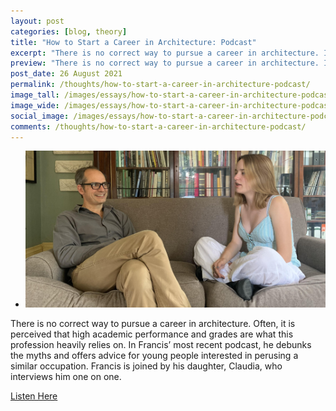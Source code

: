 ```yaml
---
layout: post
categories: [blog, theory]
title: "How to Start a Career in Architecture: Podcast"
excerpt: "There is no correct way to pursue a career in architecture. In Francis’ most recent podcast, he debunks the myths and offers advice for young people interested in perusing a similar occupation."
preview: "There is no correct way to pursue a career in architecture. In Francis’ most recent podcast, he debunks the myths and offers advice for young people interested in perusing a similar occupation. Francis is joined by his daughter, Claudia, who interviews him one on one."
post_date: 26 August 2021
permalink: /thoughts/how-to-start-a-career-in-architecture-podcast/
image_tall: /images/essays/how-to-start-a-career-in-architecture-podcast/tall.jpg
image_wide: /images/essays/how-to-start-a-career-in-architecture-podcast/wide.jpg
social_image: /images/essays/how-to-start-a-career-in-architecture-podcast/social.jpg
comments: /thoughts/how-to-start-a-career-in-architecture-podcast/
---
```


<ul class="list">
	<li class="full">
		<a class="fancybox" rel="group" href="/images/essays/how-to-start-a-career-in-architecture-podcast/01.jpg">
			<img class="lazy" src="/images/essays/how-to-start-a-career-in-architecture-podcast/social.jpg" alt="{{ page.title }}" />
		</a>
	</li>
</ul>

There is no correct way to pursue a career in architecture. Often, it is perceived that high academic performance and grades are what this profession heavily relies on. In Francis’ most recent podcast, he debunks the myths and offers advice for young people interested in perusing a similar occupation. Francis is joined by his daughter, Claudia, who interviews him one on one. 

<a href="https://soundcloud.com/user-365839898/what-do-you-need-for-a-career" class="button" rel="nofollow noopener noreferrer" target="_blank">Listen Here</a><br><br>

 

